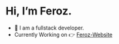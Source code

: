    # Hi, I’m Feroz.
- 🌱 I am a fullstack developer.
- Currently Working on :point_right: [Feroz-Website](https://fsmutimeer.vercel.app)


<!---
fsmutimeer/fsmutimeer is a ✨ special ✨ repository because its `README.md` (this file) appears on your GitHub profile.
You can click the Preview link to take a look at your changes.
--->
